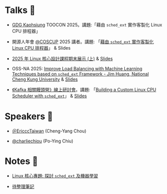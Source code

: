 # Talks 🐧
* [GDG Kaohsiung](https://gdg.community.dev/gdg-kaohsiung/) TOOCON 2025。講題:「藉由 `sched_ext` 實作客製化 Linux CPU 排程器」

* 開源人年會 [@COSCUP](https://github.com/COSCUP) 2025 講者。講題: 「[藉由 `sched_ext` 實作客製化 Linux CPU 排程器](https://pretalx.coscup.org/coscup-2025/talk/WN9RDZ/)」 & Slides

* [2025 年 Linux 核心設計課程期末展示 (上)](https://youtu.be/Ae0jVIDCycU?t=4546) & [Slides](https://www.slideshare.net/slideshow/2025-linux-sched_ext-pdf/281093837)

* OSS-NA 2025: [Improve Load Balancing with Machine Learning Techniques based on `sched_ext` Framework - Jim Huang, National Cheng Kung University](https://ossna2025.sched.com/event/1zffn/improve-load-balancing-with-machine-learning-techniques-based-on-the-schedext-framework-jim-huang-national-cheng-kung-university) & [Slides](https://static.sched.com/hosted_files/ossna2025/d2/Improve-Load-Balancing-With-Machine-Learning-Techniques-based-on-sched_ext.pdf)

* [《Kafka 相關饅頭營》線上研討會](https://www.facebook.com/share/p/1Hno2QwcTT/)。講題: 「[Building a Custom Linux CPU Scheduler with `sched_ext`](https://www.youtube.com/watch?v=wk-qzWtVzAg&t=12032s)」 & [Slides](https://www.slideshare.net/slideshow/building-a-custom-linux-cpu-scheduler-with-sched_ext-pdf/281093739)

# Speakers 🎤
* [＠EricccTaiwan](https://github.com/EricccTaiwan) (Cheng-Yang Chou)

* [@charliechiou](https://github.com/charliechiou) (Po-Ying Chiu)

# Notes 📔
* [Linux 核心專題: 探討 `sched_ext` 及機器學習](https://hackmd.io/@cce-underdogs/scx_project)

* [待整理筆記](https://hackmd.io/@cce-underdogs)
